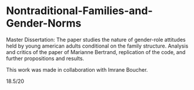 # Nontraditional-Families-and-Gender-Norms
Master Dissertation: The paper studies the nature of gender-role attitudes held by young american adults conditional on the family structure. 
Analysis and critics of the paper of Marianne Bertrand, replication of the code, and further propositions and results.


This work was made in collaboration with Imrane Boucher.

18.5/20
